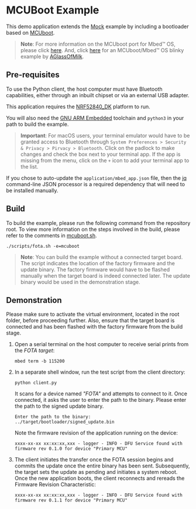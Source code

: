 # MCUBoot Example

This demo application extends the [Mock](../Mock) example by including a bootloader based on [MCUboot](https://github.com/mcu-tools/mcuboot). 

> **Note**: For more information on the MCUboot port for Mbed™ OS, please click [here](https://mcu-tools.github.io/mcuboot/readme-mbed.html). And, click [here](https://github.com/AGlass0fMilk/mbed-mcuboot-blinky) for an MCUboot/Mbed™ OS blinky example by [AGlassOfMilk](https://github.com/AGlass0fMilk).

## Pre-requisites

To use the Python client, the host computer must have Bluetooth capabilities, either through an inbuilt chipset or via an external USB adapter.

This application requires the [NRF52840_DK](https://os.mbed.com/platforms/Nordic-nRF52840-DK/) platform to run.

You will also need the [GNU ARM Embedded](https://developer.arm.com/tools-and-software/open-source-software/developer-tools/gnu-toolchain/gnu-rm) toolchain and `python3` in your path to build the example.

> **Important**: For macOS users, your terminal emulator would have to be granted access to Bluetooth through `System Preferences > Security & Privacy > Pirvacy > Bluetooth`. Click on the padlock to make changes and check the box next to your terminal app. If the app is missing from the menu, click on the `+` icon to add your terminal app to the list.

If you chose to auto-update the `application/mbed_app.json` file, then the [jq](https://stedolan.github.io/jq/) command-line JSON processor is a required dependency that will need to be installed manually.

## Build

To build the example, please run the following command from the repository root. To view more information on the steps involved in the build, please refer to the comments in [mcuboot.sh](../scripts/mcuboot.sh).
```shell
./scripts/fota.sh -e=mcuboot
```
> **Note**: You can build the example without a connected target board. The script indicates the location of the factory firmware and the update binary. The factory firmware would have to be flashed manually when the target board is indeed connected later. The update binary would be used in the demonstration stage.

## Demonstration

Please make sure to activate the virtual environment, located in the root folder, before proceeding further. Also, ensure that the target board is connected and has been flashed with the factory firmware from the build stage.

1. Open a serial terminal on the host computer to receive serial prints from the _FOTA target_:
   ```shell 
   mbed term -b 115200
   ```
2. In a separate shell window, run the test script from the client directory:
   ```shell
   python client.py
   ```

   It scans for a device named _"FOTA"_ and attempts to connect to it.
   Once connected, it asks the user to enter the path to the binary.
   Please enter the path to the signed update binary.

   ```
   Enter the path to the binary: ../target/bootloader/signed_update.bin
   ```
   Note the firmware revision of the application running on the device:
   ```
   xxxx-xx-xx xx:xx:xx,xxx - logger - INFO - DFU Service found with firmware rev 0.1.0 for device "Primary MCU"
   ```
3. The client initiates the transfer once the FOTA session begins and commits the update once the entire binary has been sent.
   Subsequently, the target sets the update as pending and initiates a system reboot.
   Once the new application boots, the client reconnects and rereads the Firmware Revision Characteristic:
   ```
   xxxx-xx-xx xx:xx:xx,xxx - logger - INFO - DFU Service found with firmware rev 0.1.1 for device "Primary MCU"
   ```

